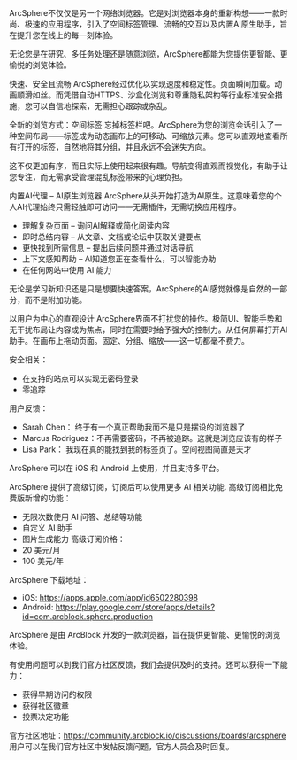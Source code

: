 ArcSphere不仅仅是另一个网络浏览器。它是对浏览器本身的重新构想——一款时尚、极速的应用程序，引入了空间标签管理、流畅的交互以及内置AI原生助手，旨在提升您在线上的每一刻体验。

无论您是在研究、多任务处理还是随意浏览，ArcSphere都能为您提供更智能、更愉悦的浏览体验。

快速、安全且流畅
ArcSphere经过优化以实现速度和稳定性。页面瞬间加载。动画顺滑如丝。而凭借自动HTTPS、沙盒化浏览和尊重隐私架构等行业标准安全措施，您可以自信地探索，无需担心跟踪或杂乱。

全新的浏览方式：空间标签
忘掉标签栏吧。ArcSphere为您的浏览会话引入了一种空间布局——标签成为动态画布上的可移动、可缩放元素。您可以直观地查看所有打开的标签，自然地将其分组，并且永远不会迷失方向。

这不仅更加有序，而且实际上使用起来很有趣。导航变得直观而视觉化，有助于让您专注，而无需承受管理混乱标签带来的心理负担。

内置AI代理 – AI原生浏览器
ArcSphere从头开始打造为AI原生。这意味着您的个人AI代理始终只需轻触即可访问——无需插件，无需切换应用程序。
  - 理解复杂页面 – 询问AI解释或简化阅读内容
  - 即时总结内容 – 从文章、文档或论坛中获取关键要点
  - 更快找到所需信息 – 提出后续问题并通过对话导航
  - 上下文感知帮助 – AI知道您正在查看什么，可以智能协助
  - 在任何网站中使用 AI 能力

无论是学习新知识还是只是想要快速答案，ArcSphere的AI感觉就像是自然的一部分，而不是附加功能。

以用户为中心的直观设计
ArcSphere界面不打扰您的操作。极简UI、智能手势和无干扰布局让内容成为焦点，同时在需要时给予强大的控制力。从任何屏幕打开AI助手。在画布上拖动页面。固定、分组、缩放——这一切都毫不费力。

安全相关：
- 在支持的站点可以实现无密码登录
- 零追踪

用户反馈：
- Sarah Chen： 终于有一个真正帮助我而不是只是摆设的浏览器了
- Marcus Rodriguez：不再需要密码，不再被追踪。这就是浏览应该有的样子
- Lisa Park： 我现在真的能找到我的标签页了。空间视图简直是天才  


ArcSphere 可以在 iOS 和 Android 上使用，并且支持多平台。

ArcSphere 提供了高级订阅，订阅后可以使用更多 AI 相关功能.
高级订阅相比免费版新增的功能：
  - 无限次数使用 AI 问答、总结等功能
  - 自定义 AI 助手
  - 图片生成能力
高级订阅价格：
  - 20 美元/月
  - 100 美元/年

ArcSphere 下载地址：
- iOS: https://apps.apple.com/app/id6502280398
- Android: https://play.google.com/store/apps/details?id=com.arcblock.sphere.production

ArcSphere 是由 ArcBlock 开发的一款浏览器，旨在提供更智能、更愉悦的浏览体验。

有使用问题可以到我们官方社区反馈，我们会提供及时的支持。还可以获得一下能力：
- 获得早期访问的权限
- 获得社区徽章
- 投票决定功能

官方社区地址：https://community.arcblock.io/discussions/boards/arcsphere
用户可以在我们官方社区中发帖反馈问题，官方人员会及时回复。